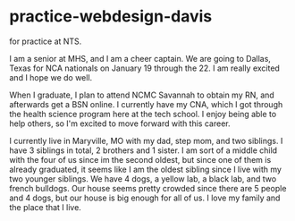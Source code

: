 # practice-webdesign-davis
for practice at NTS.

I am a senior at MHS, and I am a cheer captain. We are going to Dallas, Texas for NCA nationals on January 19 through the 22. I am really excited and I hope we do well.

When I graduate, I plan to attend NCMC Savannah to obtain my RN, and afterwards get a BSN online. I currently have my CNA, which I got through the health science program here at the tech school. I enjoy being able to help others, so I'm excited to move forward with this career.

I currently live in Maryville, MO with my dad, step mom, and two siblings. I have 3 siblings in total, 2 brothers and 1 sister. I am sort of a middle child with the four of us since im the second oldest, but since one of them is already graduated, it seems like I am the oldest sibling since I live with my two younger siblings. We have 4 dogs, a yellow lab, a black lab, and two french bulldogs. Our house seems pretty crowded since there are 5 people and 4 dogs, but our house is big enough for all of us. I love my family and the place that I live.

